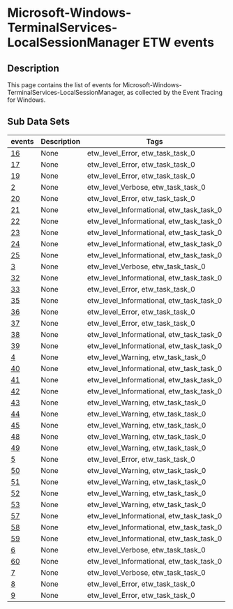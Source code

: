 # Microsoft-Windows-TerminalServices-LocalSessionManager ETW events

## Description
This page contains the list of events for Microsoft-Windows-TerminalServices-LocalSessionManager, as collected by the Event Tracing for Windows.

## Sub Data Sets
|events|Description|Tags|
|---|---|---|
|[16](events/event-16.md)|None|etw_level_Error, etw_task_task_0|
|[17](events/event-17.md)|None|etw_level_Error, etw_task_task_0|
|[19](events/event-19.md)|None|etw_level_Error, etw_task_task_0|
|[2](events/event-2.md)|None|etw_level_Verbose, etw_task_task_0|
|[20](events/event-20.md)|None|etw_level_Error, etw_task_task_0|
|[21](events/event-21.md)|None|etw_level_Informational, etw_task_task_0|
|[22](events/event-22.md)|None|etw_level_Informational, etw_task_task_0|
|[23](events/event-23.md)|None|etw_level_Informational, etw_task_task_0|
|[24](events/event-24.md)|None|etw_level_Informational, etw_task_task_0|
|[25](events/event-25.md)|None|etw_level_Informational, etw_task_task_0|
|[3](events/event-3.md)|None|etw_level_Verbose, etw_task_task_0|
|[32](events/event-32.md)|None|etw_level_Informational, etw_task_task_0|
|[33](events/event-33.md)|None|etw_level_Error, etw_task_task_0|
|[35](events/event-35.md)|None|etw_level_Informational, etw_task_task_0|
|[36](events/event-36.md)|None|etw_level_Error, etw_task_task_0|
|[37](events/event-37.md)|None|etw_level_Error, etw_task_task_0|
|[38](events/event-38.md)|None|etw_level_Informational, etw_task_task_0|
|[39](events/event-39.md)|None|etw_level_Informational, etw_task_task_0|
|[4](events/event-4.md)|None|etw_level_Warning, etw_task_task_0|
|[40](events/event-40.md)|None|etw_level_Informational, etw_task_task_0|
|[41](events/event-41.md)|None|etw_level_Informational, etw_task_task_0|
|[42](events/event-42.md)|None|etw_level_Informational, etw_task_task_0|
|[43](events/event-43.md)|None|etw_level_Warning, etw_task_task_0|
|[44](events/event-44.md)|None|etw_level_Warning, etw_task_task_0|
|[45](events/event-45.md)|None|etw_level_Warning, etw_task_task_0|
|[48](events/event-48.md)|None|etw_level_Warning, etw_task_task_0|
|[49](events/event-49.md)|None|etw_level_Warning, etw_task_task_0|
|[5](events/event-5.md)|None|etw_level_Error, etw_task_task_0|
|[50](events/event-50.md)|None|etw_level_Warning, etw_task_task_0|
|[51](events/event-51.md)|None|etw_level_Warning, etw_task_task_0|
|[52](events/event-52.md)|None|etw_level_Warning, etw_task_task_0|
|[53](events/event-53.md)|None|etw_level_Warning, etw_task_task_0|
|[57](events/event-57.md)|None|etw_level_Informational, etw_task_task_0|
|[58](events/event-58.md)|None|etw_level_Informational, etw_task_task_0|
|[59](events/event-59.md)|None|etw_level_Informational, etw_task_task_0|
|[6](events/event-6.md)|None|etw_level_Verbose, etw_task_task_0|
|[60](events/event-60.md)|None|etw_level_Informational, etw_task_task_0|
|[7](events/event-7.md)|None|etw_level_Verbose, etw_task_task_0|
|[8](events/event-8.md)|None|etw_level_Error, etw_task_task_0|
|[9](events/event-9.md)|None|etw_level_Error, etw_task_task_0|
